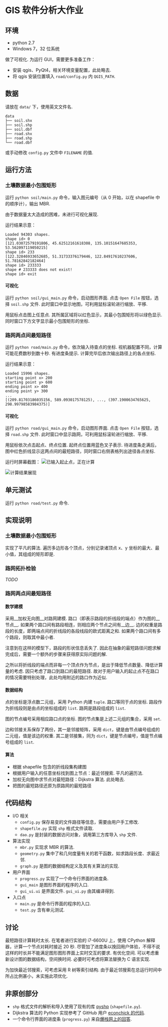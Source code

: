 # GIS 软件分析大作业

## 环境

* python 2.7
* Windows 7，32 位系统

做了可视化. 为运行 GUI，需要更多准备工作：

* 安装 qgis、PyQt4，相关环境变量配置，此处略去.
* 将 qgis 安装位置填入 `road/config.py` 内 `QGIS_PATH`.


## 数据
请放在 `data/` 下，使用英文文件名.
```
data
├── soil.shx
├── soil.shp
├── soil.dbf
├── road.shx
├── road.shp
└── road.dbf
```
或手动修改 `config.py` 文件中 `FILENAME` 的值.


## 运行方法
### 土壤数据最小包围矩形
运行 `python soil/main.py` 命令，输入图元编号（从 0 开始，以在 shapefile 中的顺序计），输出 MBR.

由于数据量太大造成的困难，未进行可视化展现.

运行结果示意：

    Loaded 94303 shapes.
    shape id> 0
    [121.03072579191806, 45.62512161618308, 135.10151647685353, 53.562097119050215]
    shape id> 233
    [122.32846933652685, 51.31733376179446, 122.84917610237606, 51.78162842182464]
    shape id> 233333
    shape # 233333 does not exist!
    shape id> exit

#### 可视化
运行 `python soil/gui_main.py` 命令，启动图形界面. 点击 `Open File` 按钮，选择 `soil.shp` 文件. 此时窗口中显示地图，可利用鼠标滚轮进行缩放、平移.

用鼠标点击图上任意点. 其所属区域将以红色显示，其最小包围矩形将以绿色显示. 同时窗口下方文字显示最小包围矩形的坐标.



### 路网两点间最短路径
运行 `python road/main.py` 命令，依次输入待查点的坐标. 视机器配置不同，计算可能花费数秒到数十秒. 有进度条提示. 计算完毕后依次输出路径上的各点坐标.

运行结果示意：

    Loaded 15996 shapes.
    starting point x> 200
    starting point y> 600
    ending point x> 400
    ending point y> 300
    ...
    [(209.81703186035156, 589.093017578125), ..., (397.1900634765625, 298.99798583984375)]




#### 可视化
运行 `python road/gui_main.py` 命令，启动图形界面. 点击 `Open File` 按钮，选择 `road.shp` 文件. 此时窗口中显示路网，可利用鼠标滚轮进行缩放、平移.

用鼠标依次点击起点、终点位置. 起终点位置用蓝色叉子表示. 待进度条走满后，图中红色折线显示这两点间的最短路径，同时窗口右侧表格列出途径各点坐标.

运行时屏幕截图：
![已输入起止点，正在计算](http://lizy14.github.io/GIS-assignments/screenshots/calculating.png)

![计算结果展现](http://lizy14.github.io/GIS-assignments/screenshots/result.png)


## 单元测试
运行 `python road/test.py` 命令.


## 实现说明
### 土壤数据最小包围矩形
实现了平凡的算法. 遍历多边形各个顶点，分别记录诸顶点 x、y 坐标的最大、最小值，其组成的矩形即是.

### 路网拓扑检验
_TODO_

### 路网两点间最短路径
#### 数学建模
采用__加权无向图__对路网建模. 路口（即表示路段的折线段的端点）作为图的__节点__. 如果两个路口间有路段相连，则相应两个节点之间有__边__. 边的权重是路段的长度，即两端点间的折线段的各段线段的欧式距离之和. 如果两个路口间有多个路段，则取其中最小者.

注意到在这样的模型下，路段的形状信息丢失了. 因此在抽象的最短路径问题求解完成后，需要一个额外的步骤来获得原实际问题的解.

之所以将折线段的端点而非每一个顶点作为节点，是出于降低节点数量、降低计算量的考虑. 因只考虑了路口到路口的最短路径. 故对于用户输入的起止点不在路口的情况需要特别处理，此处均用附近的路口作为近似.


#### 数据结构
点的坐标是浮点数二元组，采用 Python 内建 `tuple`. 路口等同于点的坐标. 路段作为折线段则是由点的坐标组成的 `list`. 路网是路段组成的 `list`.  

图的节点编号采用相应路口点的坐标. 图的节点集是上述二元组的集合，采用 `set`.

边和邻接关系保存了两份，其一是邻接矩阵，采用 `dict`，键是由节点编号组成的二元组，值是该边的权重. 其二是邻接集，同为 `dict`，键是节点编号，值是节点编号组成的 `list`.

#### 算法
* 根据 shapefile 包含的折线段集构建图
* 根据用户输入的任意坐标找到图上节点：最近邻搜索. 平凡的遍历法.
* 加权无向图中求节点对最短路径：Dijkstra 算法. 此处略去.
* 把图的最短路径还原为原路网的最短路径

## 代码结构

* I/O 相关
    * `config.py` 保存易变的文件路径等信息，需要由用户手工修改.
    * `shapefile.py` 实现 `shp` 格式文件读取.
    * `dao.py` 是封装的数据访问对象，调用第三方库导入 `shp` 文件.
* 算法实现
    * `mbr.py` 实现求 MBR 的算法.
    * `geometry.py` 集中了和几何度量有关的若干函数，如求路段长度、求最近邻.
    * `graph.py` 是图的数据结构定义及其有关算法的实现.
* 用户界面
    * `progress.py` 实现了一个命令行界面的进度条.
    * `gui_main` 是图形界面的程序的入口.
    * `gui_ui.ui` 是界面文件. `gui_ui.py` 由其编译得到.
* 入口点
    * `main.py` 是命令行界面的程序的入口.
    * `test.py` 含有单元测试.

## 讨论
最短路径计算耗时太长. 在笔者进行实验的 i7-6600U 上，使用 CPython 解释器，计算一个节点对耗时接近 20 秒. 尽管加了进度条以挽回用户体验，不得不说这样的时长并不能满足图形图形界面上实时交互的要求. 有优化空间. 可以考虑重新设计图的数据结构，空间换时间. 必要时可考虑将算法替换为 C 语言实现.

为加快最近邻搜索，可考虑采用 R 树等索引结构. 由于最近邻搜索在总运行时间中所占比例甚小，未实施此项优化.

## 非原创部分
* `shp` 格式文件的解析和导入使用了现有的库 [pyshp](https://pypi.python.org/pypi/pyshp) (`shapefile.py`).
* Dijkstra 算法的 Python 实现参考了 GitHub 用户 [econchick 的代码](https://gist.github.com/econchick/4666413).
* 一个命令行界面的进度条 (`progress.py`) 来自[爆栈网上的回答](https://stackoverflow.com/a/34325723).

